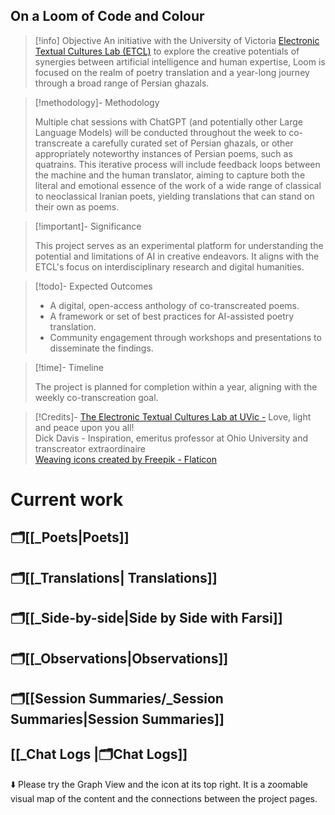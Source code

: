 ## On a Loom of Code and Colour

> [!info] Objective
> An initiative with the University of Victoria [Electronic Textual Cultures Lab (ETCL)](https://etcl.uvic.ca) to explore the creative potentials of synergies between artificial intelligence and human expertise, Loom is focused on the realm of poetry translation and a year-long journey through a broad range of Persian ghazals.

> [!methodology]- Methodology
> 
> Multiple chat sessions with ChatGPT (and potentially other Large Language Models) will be conducted throughout the week to co-transcreate a carefully curated set of Persian ghazals, or other appropriately noteworthy instances of Persian poems, such as quatrains. This iterative process will include feedback loops between the machine and the human translator, aiming to capture both the literal and emotional essence of the work of a wide range of classical to neoclassical Iranian poets, yielding translations that can stand on their own as poems.

> [!important]- Significance
> 
> This project serves as an experimental platform for understanding the potential and limitations of AI in creative endeavors. It aligns with the ETCL's focus on interdisciplinary research and digital humanities.

> [!todo]- Expected Outcomes
> - A digital, open-access anthology of co-transcreated poems.
> - A framework or set of best practices for AI-assisted poetry translation.
> - Community engagement through workshops and presentations to disseminate the findings.

> [!time]- Timeline
>  
> The project is planned for completion within a year, aligning with the weekly co-transcreation goal.

> [!Credits]-
> [The Electronic Textual Cultures Lab at UVic -](http://etcl.uvic.ca) Love, light and peace upon you all!  
> Dick Davis - Inspiration, emeritus professor at Ohio University and transcreator extraordinaire  
> <a href="https://www.flaticon.com/free-icons/weaving" title="weaving icons">Weaving icons created by Freepik - Flaticon</a>


# Current work
## 🗂️[[_Poets|Poets]]

## 🗂️[[_Translations| Translations]]

## 🗂️[[_Side-by-side|Side by Side with Farsi]]
## 🗂️[[_Observations|Observations]]

## 🗂️[[Session Summaries/_Session Summaries|Session Summaries]]
## [[_Chat Logs |🗂️Chat Logs]]

⬇️ Please try the Graph View and the icon at its top right. It is a zoomable visual map of the content and the connections between the project pages. 